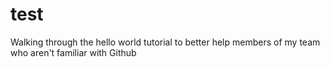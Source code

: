 # test
Walking through the hello world tutorial to better help members of my team who aren't familiar with Github
